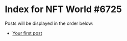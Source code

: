 # Index for NFT World #6725
Posts will be displayed in the order below:

- [Your first post](./001-first.md)

